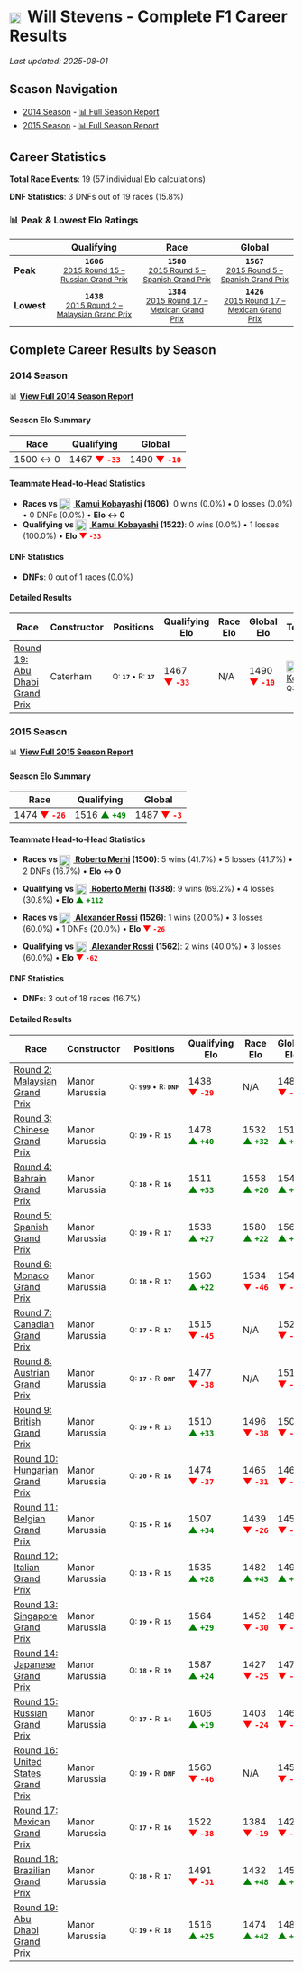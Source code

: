 # <img src="https://upload.wikimedia.org/wikipedia/commons/thumb/8/83/Flag_of_the_United_Kingdom_%283-5%29.svg/512px-Flag_of_the_United_Kingdom_%283-5%29.svg.png?20250726143817" alt="United Kingdom" width="20" height="auto" style="vertical-align: middle; margin-right: 5px;" onerror="this.outerHTML='🇬🇧'; this.style.marginRight='5px';"/> Will Stevens - Complete F1 Career Results

*Last updated: 2025-08-01*

## Season Navigation

- [2014 Season](#2014-season) - [📊 Full Season Report](../seasons/2014-season-report)
- [2015 Season](#2015-season) - [📊 Full Season Report](../seasons/2015-season-report)

## Career Statistics

**Total Race Events**: 19 (57 individual Elo calculations)

**DNF Statistics**: 3 DNFs out of 19 races (15.8%)

### 📊 Peak & Lowest Elo Ratings

| &nbsp; | Qualifying | Race | Global |
|-------|------------|------|--------|
| **Peak** | <center>**`1606`**<br/><small>[2015 Round 15 – Russian Grand Prix](../seasons/2015-season-report#round-15-russian-grand-prix)</small></center> | <center>**`1580`**<br/><small>[2015 Round 5 – Spanish Grand Prix](../seasons/2015-season-report#round-5-spanish-grand-prix)</small></center> | <center>**`1567`**<br/><small>[2015 Round 5 – Spanish Grand Prix](../seasons/2015-season-report#round-5-spanish-grand-prix)</small></center> |
| **Lowest** | <center>**`1438`**<br/><small>[2015 Round 2 – Malaysian Grand Prix](../seasons/2015-season-report#round-2-malaysian-grand-prix)</small></center> | <center>**`1384`**<br/><small>[2015 Round 17 – Mexican Grand Prix](../seasons/2015-season-report#round-17-mexican-grand-prix)</small></center> | <center>**`1426`**<br/><small>[2015 Round 17 – Mexican Grand Prix](../seasons/2015-season-report#round-17-mexican-grand-prix)</small></center> |


## Complete Career Results by Season

### 2014 Season

📊 **[View Full 2014 Season Report](../seasons/2014-season-report)**

#### Season Elo Summary

| Race | Qualifying | Global |
|------|------------|--------|
| 1500 ↔ 0 | 1467 **<span style="color: red;">▼&nbsp;`-33`</span>** | 1490 **<span style="color: red;">▼&nbsp;`-10`</span>** |

#### Teammate Head-to-Head Statistics

- **Races vs [<img src="https://upload.wikimedia.org/wikipedia/commons/9/9e/Flag_of_Japan.svg" alt="Japan" width="20" height="auto" style="vertical-align: middle; margin-right: 5px;" onerror="this.outerHTML='🇯🇵'; this.style.marginRight='5px';"/> Kamui Kobayashi](kamui-kobayashi) (1606)**: 0 wins (0.0%) • 0 losses (0.0%) • 0 DNFs (0.0%) • **Elo ↔ 0**
- **Qualifying vs [<img src="https://upload.wikimedia.org/wikipedia/commons/9/9e/Flag_of_Japan.svg" alt="Japan" width="20" height="auto" style="vertical-align: middle; margin-right: 5px;" onerror="this.outerHTML='🇯🇵'; this.style.marginRight='5px';"/> Kamui Kobayashi](kamui-kobayashi) (1522)**: 0 wins (0.0%) • 1 losses (100.0%) • **Elo <span style="color: red;">▼&nbsp;`-33`</span>**

#### DNF Statistics

- **DNFs**: 0 out of 1 races (0.0%)

#### Detailed Results

| Race | Constructor | Positions | Qualifying Elo | Race Elo | Global Elo | Teammate |
|------|-------------|-----------|----------------|----------|------------|----------|
| [Round 19: Abu Dhabi Grand Prix](../seasons/2014-season-report#round-19-abu-dhabi-grand-prix) | Caterham | <small>Q:&nbsp;**`17`**&nbsp;•&nbsp;R:&nbsp;**`17`**</small> | 1467 **<span style="color: red;">▼&nbsp;`-33`</span>** | N/A | 1490 **<span style="color: red;">▼&nbsp;`-10`</span>** | [<img src="https://upload.wikimedia.org/wikipedia/commons/9/9e/Flag_of_Japan.svg" alt="Japan" width="20" height="auto" style="vertical-align: middle; margin-right: 5px;" onerror="this.outerHTML='🇯🇵'; this.style.marginRight='5px';"/> Kamui Kobayashi](kamui-kobayashi)<br/><small>Q:&nbsp;**`16`**&nbsp;•&nbsp;R:&nbsp;**`DNF`**</small> |

### 2015 Season

📊 **[View Full 2015 Season Report](../seasons/2015-season-report)**

#### Season Elo Summary

| Race | Qualifying | Global |
|------|------------|--------|
| 1474 **<span style="color: red;">▼&nbsp;`-26`</span>** | 1516 **<span style="color: green;">▲&nbsp;`+49`</span>** | 1487 **<span style="color: red;">▼&nbsp;`-3`</span>** |

#### Teammate Head-to-Head Statistics

- **Races vs [<img src="https://upload.wikimedia.org/wikipedia/commons/9/9a/Flag_of_Spain.svg" alt="Spain" width="20" height="auto" style="vertical-align: middle; margin-right: 5px;" onerror="this.outerHTML='🇪🇸'; this.style.marginRight='5px';"/> Roberto Merhi](roberto-merhi) (1500)**: 5 wins (41.7%) • 5 losses (41.7%) • 2 DNFs (16.7%) • **Elo ↔ 0**
- **Qualifying vs [<img src="https://upload.wikimedia.org/wikipedia/commons/9/9a/Flag_of_Spain.svg" alt="Spain" width="20" height="auto" style="vertical-align: middle; margin-right: 5px;" onerror="this.outerHTML='🇪🇸'; this.style.marginRight='5px';"/> Roberto Merhi](roberto-merhi) (1388)**: 9 wins (69.2%) • 4 losses (30.8%) • **Elo <span style="color: green;">▲&nbsp;+`112`</span>**

- **Races vs [<img src="https://upload.wikimedia.org/wikipedia/commons/a/a4/Flag_of_the_United_States.svg" alt="United States" width="20" height="auto" style="vertical-align: middle; margin-right: 5px;" onerror="this.outerHTML='🇺🇸'; this.style.marginRight='5px';"/> Alexander Rossi](alexander-rossi) (1526)**: 1 wins (20.0%) • 3 losses (60.0%) • 1 DNFs (20.0%) • **Elo <span style="color: red;">▼&nbsp;`-26`</span>**
- **Qualifying vs [<img src="https://upload.wikimedia.org/wikipedia/commons/a/a4/Flag_of_the_United_States.svg" alt="United States" width="20" height="auto" style="vertical-align: middle; margin-right: 5px;" onerror="this.outerHTML='🇺🇸'; this.style.marginRight='5px';"/> Alexander Rossi](alexander-rossi) (1562)**: 2 wins (40.0%) • 3 losses (60.0%) • **Elo <span style="color: red;">▼&nbsp;`-62`</span>**

#### DNF Statistics

- **DNFs**: 3 out of 18 races (16.7%)

#### Detailed Results

| Race | Constructor | Positions | Qualifying Elo | Race Elo | Global Elo | Teammate |
|------|-------------|-----------|----------------|----------|------------|----------|
| [Round 2: Malaysian Grand Prix](../seasons/2015-season-report#round-2-malaysian-grand-prix) | Manor Marussia | <small>Q:&nbsp;**`999`**&nbsp;•&nbsp;R:&nbsp;**`DNF`**</small> | 1438 **<span style="color: red;">▼&nbsp;`-29`</span>** | N/A | 1481 **<span style="color: red;">▼&nbsp;`-9`</span>** | [<img src="https://upload.wikimedia.org/wikipedia/commons/9/9a/Flag_of_Spain.svg" alt="Spain" width="20" height="auto" style="vertical-align: middle; margin-right: 5px;" onerror="this.outerHTML='🇪🇸'; this.style.marginRight='5px';"/> Roberto Merhi](roberto-merhi)<br/><small>Q:&nbsp;**`19`**&nbsp;•&nbsp;R:&nbsp;**`15`**</small> |
| [Round 3: Chinese Grand Prix](../seasons/2015-season-report#round-3-chinese-grand-prix) | Manor Marussia | <small>Q:&nbsp;**`19`**&nbsp;•&nbsp;R:&nbsp;**`15`**</small> | 1478 **<span style="color: green;">▲&nbsp;`+40`</span>** | 1532 **<span style="color: green;">▲&nbsp;`+32`</span>** | 1516 **<span style="color: green;">▲&nbsp;`+34`</span>** | [<img src="https://upload.wikimedia.org/wikipedia/commons/9/9a/Flag_of_Spain.svg" alt="Spain" width="20" height="auto" style="vertical-align: middle; margin-right: 5px;" onerror="this.outerHTML='🇪🇸'; this.style.marginRight='5px';"/> Roberto Merhi](roberto-merhi)<br/><small>Q:&nbsp;**`20`**&nbsp;•&nbsp;R:&nbsp;**`16`**</small> |
| [Round 4: Bahrain Grand Prix](../seasons/2015-season-report#round-4-bahrain-grand-prix) | Manor Marussia | <small>Q:&nbsp;**`18`**&nbsp;•&nbsp;R:&nbsp;**`16`**</small> | 1511 **<span style="color: green;">▲&nbsp;`+33`</span>** | 1558 **<span style="color: green;">▲&nbsp;`+26`</span>** | 1544 **<span style="color: green;">▲&nbsp;`+28`</span>** | [<img src="https://upload.wikimedia.org/wikipedia/commons/9/9a/Flag_of_Spain.svg" alt="Spain" width="20" height="auto" style="vertical-align: middle; margin-right: 5px;" onerror="this.outerHTML='🇪🇸'; this.style.marginRight='5px';"/> Roberto Merhi](roberto-merhi)<br/><small>Q:&nbsp;**`19`**&nbsp;•&nbsp;R:&nbsp;**`17`**</small> |
| [Round 5: Spanish Grand Prix](../seasons/2015-season-report#round-5-spanish-grand-prix) | Manor Marussia | <small>Q:&nbsp;**`19`**&nbsp;•&nbsp;R:&nbsp;**`17`**</small> | 1538 **<span style="color: green;">▲&nbsp;`+27`</span>** | 1580 **<span style="color: green;">▲&nbsp;`+22`</span>** | 1567 **<span style="color: green;">▲&nbsp;`+24`</span>** | [<img src="https://upload.wikimedia.org/wikipedia/commons/9/9a/Flag_of_Spain.svg" alt="Spain" width="20" height="auto" style="vertical-align: middle; margin-right: 5px;" onerror="this.outerHTML='🇪🇸'; this.style.marginRight='5px';"/> Roberto Merhi](roberto-merhi)<br/><small>Q:&nbsp;**`20`**&nbsp;•&nbsp;R:&nbsp;**`18`**</small> |
| [Round 6: Monaco Grand Prix](../seasons/2015-season-report#round-6-monaco-grand-prix) | Manor Marussia | <small>Q:&nbsp;**`18`**&nbsp;•&nbsp;R:&nbsp;**`17`**</small> | 1560 **<span style="color: green;">▲&nbsp;`+22`</span>** | 1534 **<span style="color: red;">▼&nbsp;`-46`</span>** | 1542 **<span style="color: red;">▼&nbsp;`-26`</span>** | [<img src="https://upload.wikimedia.org/wikipedia/commons/9/9a/Flag_of_Spain.svg" alt="Spain" width="20" height="auto" style="vertical-align: middle; margin-right: 5px;" onerror="this.outerHTML='🇪🇸'; this.style.marginRight='5px';"/> Roberto Merhi](roberto-merhi)<br/><small>Q:&nbsp;**`19`**&nbsp;•&nbsp;R:&nbsp;**`16`**</small> |
| [Round 7: Canadian Grand Prix](../seasons/2015-season-report#round-7-canadian-grand-prix) | Manor Marussia | <small>Q:&nbsp;**`17`**&nbsp;•&nbsp;R:&nbsp;**`17`**</small> | 1515 **<span style="color: red;">▼&nbsp;`-45`</span>** | N/A | 1528 **<span style="color: red;">▼&nbsp;`-13`</span>** | [<img src="https://upload.wikimedia.org/wikipedia/commons/9/9a/Flag_of_Spain.svg" alt="Spain" width="20" height="auto" style="vertical-align: middle; margin-right: 5px;" onerror="this.outerHTML='🇪🇸'; this.style.marginRight='5px';"/> Roberto Merhi](roberto-merhi)<br/><small>Q:&nbsp;**`16`**&nbsp;•&nbsp;R:&nbsp;**`DNF`**</small> |
| [Round 8: Austrian Grand Prix](../seasons/2015-season-report#round-8-austrian-grand-prix) | Manor Marussia | <small>Q:&nbsp;**`17`**&nbsp;•&nbsp;R:&nbsp;**`DNF`**</small> | 1477 **<span style="color: red;">▼&nbsp;`-38`</span>** | N/A | 1517 **<span style="color: red;">▼&nbsp;`-11`</span>** | [<img src="https://upload.wikimedia.org/wikipedia/commons/9/9a/Flag_of_Spain.svg" alt="Spain" width="20" height="auto" style="vertical-align: middle; margin-right: 5px;" onerror="this.outerHTML='🇪🇸'; this.style.marginRight='5px';"/> Roberto Merhi](roberto-merhi)<br/><small>Q:&nbsp;**`16`**&nbsp;•&nbsp;R:&nbsp;**`14`**</small> |
| [Round 9: British Grand Prix](../seasons/2015-season-report#round-9-british-grand-prix) | Manor Marussia | <small>Q:&nbsp;**`19`**&nbsp;•&nbsp;R:&nbsp;**`13`**</small> | 1510 **<span style="color: green;">▲&nbsp;`+33`</span>** | 1496 **<span style="color: red;">▼&nbsp;`-38`</span>** | 1500 **<span style="color: red;">▼&nbsp;`-17`</span>** | [<img src="https://upload.wikimedia.org/wikipedia/commons/9/9a/Flag_of_Spain.svg" alt="Spain" width="20" height="auto" style="vertical-align: middle; margin-right: 5px;" onerror="this.outerHTML='🇪🇸'; this.style.marginRight='5px';"/> Roberto Merhi](roberto-merhi)<br/><small>Q:&nbsp;**`20`**&nbsp;•&nbsp;R:&nbsp;**`12`**</small> |
| [Round 10: Hungarian Grand Prix](../seasons/2015-season-report#round-10-hungarian-grand-prix) | Manor Marussia | <small>Q:&nbsp;**`20`**&nbsp;•&nbsp;R:&nbsp;**`16`**</small> | 1474 **<span style="color: red;">▼&nbsp;`-37`</span>** | 1465 **<span style="color: red;">▼&nbsp;`-31`</span>** | 1467 **<span style="color: red;">▼&nbsp;`-33`</span>** | [<img src="https://upload.wikimedia.org/wikipedia/commons/9/9a/Flag_of_Spain.svg" alt="Spain" width="20" height="auto" style="vertical-align: middle; margin-right: 5px;" onerror="this.outerHTML='🇪🇸'; this.style.marginRight='5px';"/> Roberto Merhi](roberto-merhi)<br/><small>Q:&nbsp;**`19`**&nbsp;•&nbsp;R:&nbsp;**`15`**</small> |
| [Round 11: Belgian Grand Prix](../seasons/2015-season-report#round-11-belgian-grand-prix) | Manor Marussia | <small>Q:&nbsp;**`15`**&nbsp;•&nbsp;R:&nbsp;**`16`**</small> | 1507 **<span style="color: green;">▲&nbsp;`+34`</span>** | 1439 **<span style="color: red;">▼&nbsp;`-26`</span>** | 1459 **<span style="color: red;">▼&nbsp;`-8`</span>** | [<img src="https://upload.wikimedia.org/wikipedia/commons/9/9a/Flag_of_Spain.svg" alt="Spain" width="20" height="auto" style="vertical-align: middle; margin-right: 5px;" onerror="this.outerHTML='🇪🇸'; this.style.marginRight='5px';"/> Roberto Merhi](roberto-merhi)<br/><small>Q:&nbsp;**`17`**&nbsp;•&nbsp;R:&nbsp;**`15`**</small> |
| [Round 12: Italian Grand Prix](../seasons/2015-season-report#round-12-italian-grand-prix) | Manor Marussia | <small>Q:&nbsp;**`13`**&nbsp;•&nbsp;R:&nbsp;**`15`**</small> | 1535 **<span style="color: green;">▲&nbsp;`+28`</span>** | 1482 **<span style="color: green;">▲&nbsp;`+43`</span>** | 1498 **<span style="color: green;">▲&nbsp;`+39`</span>** | [<img src="https://upload.wikimedia.org/wikipedia/commons/9/9a/Flag_of_Spain.svg" alt="Spain" width="20" height="auto" style="vertical-align: middle; margin-right: 5px;" onerror="this.outerHTML='🇪🇸'; this.style.marginRight='5px';"/> Roberto Merhi](roberto-merhi)<br/><small>Q:&nbsp;**`14`**&nbsp;•&nbsp;R:&nbsp;**`16`**</small> |
| [Round 13: Singapore Grand Prix](../seasons/2015-season-report#round-13-singapore-grand-prix) | Manor Marussia | <small>Q:&nbsp;**`19`**&nbsp;•&nbsp;R:&nbsp;**`15`**</small> | 1564 **<span style="color: green;">▲&nbsp;`+29`</span>** | 1452 **<span style="color: red;">▼&nbsp;`-30`</span>** | 1486 **<span style="color: red;">▼&nbsp;`-12`</span>** | [<img src="https://upload.wikimedia.org/wikipedia/commons/a/a4/Flag_of_the_United_States.svg" alt="United States" width="20" height="auto" style="vertical-align: middle; margin-right: 5px;" onerror="this.outerHTML='🇺🇸'; this.style.marginRight='5px';"/> Alexander Rossi](alexander-rossi)<br/><small>Q:&nbsp;**`20`**&nbsp;•&nbsp;R:&nbsp;**`14`**</small> |
| [Round 14: Japanese Grand Prix](../seasons/2015-season-report#round-14-japanese-grand-prix) | Manor Marussia | <small>Q:&nbsp;**`18`**&nbsp;•&nbsp;R:&nbsp;**`19`**</small> | 1587 **<span style="color: green;">▲&nbsp;`+24`</span>** | 1427 **<span style="color: red;">▼&nbsp;`-25`</span>** | 1475 **<span style="color: red;">▼&nbsp;`-10`</span>** | [<img src="https://upload.wikimedia.org/wikipedia/commons/a/a4/Flag_of_the_United_States.svg" alt="United States" width="20" height="auto" style="vertical-align: middle; margin-right: 5px;" onerror="this.outerHTML='🇺🇸'; this.style.marginRight='5px';"/> Alexander Rossi](alexander-rossi)<br/><small>Q:&nbsp;**`19`**&nbsp;•&nbsp;R:&nbsp;**`18`**</small> |
| [Round 15: Russian Grand Prix](../seasons/2015-season-report#round-15-russian-grand-prix) | Manor Marussia | <small>Q:&nbsp;**`17`**&nbsp;•&nbsp;R:&nbsp;**`14`**</small> | 1606 **<span style="color: green;">▲&nbsp;`+19`</span>** | 1403 **<span style="color: red;">▼&nbsp;`-24`</span>** | 1464 **<span style="color: red;">▼&nbsp;`-11`</span>** | [<img src="https://upload.wikimedia.org/wikipedia/commons/9/9a/Flag_of_Spain.svg" alt="Spain" width="20" height="auto" style="vertical-align: middle; margin-right: 5px;" onerror="this.outerHTML='🇪🇸'; this.style.marginRight='5px';"/> Roberto Merhi](roberto-merhi)<br/><small>Q:&nbsp;**`18`**&nbsp;•&nbsp;R:&nbsp;**`13`**</small> |
| [Round 16: United States Grand Prix](../seasons/2015-season-report#round-16-united-states-grand-prix) | Manor Marussia | <small>Q:&nbsp;**`19`**&nbsp;•&nbsp;R:&nbsp;**`DNF`**</small> | 1560 **<span style="color: red;">▼&nbsp;`-46`</span>** | N/A | 1450 **<span style="color: red;">▼&nbsp;`-14`</span>** | [<img src="https://upload.wikimedia.org/wikipedia/commons/a/a4/Flag_of_the_United_States.svg" alt="United States" width="20" height="auto" style="vertical-align: middle; margin-right: 5px;" onerror="this.outerHTML='🇺🇸'; this.style.marginRight='5px';"/> Alexander Rossi](alexander-rossi)<br/><small>Q:&nbsp;**`17`**&nbsp;•&nbsp;R:&nbsp;**`12`**</small> |
| [Round 17: Mexican Grand Prix](../seasons/2015-season-report#round-17-mexican-grand-prix) | Manor Marussia | <small>Q:&nbsp;**`17`**&nbsp;•&nbsp;R:&nbsp;**`16`**</small> | 1522 **<span style="color: red;">▼&nbsp;`-38`</span>** | 1384 **<span style="color: red;">▼&nbsp;`-19`</span>** | 1426 **<span style="color: red;">▼&nbsp;`-25`</span>** | [<img src="https://upload.wikimedia.org/wikipedia/commons/a/a4/Flag_of_the_United_States.svg" alt="United States" width="20" height="auto" style="vertical-align: middle; margin-right: 5px;" onerror="this.outerHTML='🇺🇸'; this.style.marginRight='5px';"/> Alexander Rossi](alexander-rossi)<br/><small>Q:&nbsp;**`16`**&nbsp;•&nbsp;R:&nbsp;**`15`**</small> |
| [Round 18: Brazilian Grand Prix](../seasons/2015-season-report#round-18-brazilian-grand-prix) | Manor Marussia | <small>Q:&nbsp;**`18`**&nbsp;•&nbsp;R:&nbsp;**`17`**</small> | 1491 **<span style="color: red;">▼&nbsp;`-31`</span>** | 1432 **<span style="color: green;">▲&nbsp;`+48`</span>** | 1450 **<span style="color: green;">▲&nbsp;`+24`</span>** | [<img src="https://upload.wikimedia.org/wikipedia/commons/a/a4/Flag_of_the_United_States.svg" alt="United States" width="20" height="auto" style="vertical-align: middle; margin-right: 5px;" onerror="this.outerHTML='🇺🇸'; this.style.marginRight='5px';"/> Alexander Rossi](alexander-rossi)<br/><small>Q:&nbsp;**`17`**&nbsp;•&nbsp;R:&nbsp;**`18`**</small> |
| [Round 19: Abu Dhabi Grand Prix](../seasons/2015-season-report#round-19-abu-dhabi-grand-prix) | Manor Marussia | <small>Q:&nbsp;**`19`**&nbsp;•&nbsp;R:&nbsp;**`18`**</small> | 1516 **<span style="color: green;">▲&nbsp;`+25`</span>** | 1474 **<span style="color: green;">▲&nbsp;`+42`</span>** | 1487 **<span style="color: green;">▲&nbsp;`+37`</span>** | [<img src="https://upload.wikimedia.org/wikipedia/commons/9/9a/Flag_of_Spain.svg" alt="Spain" width="20" height="auto" style="vertical-align: middle; margin-right: 5px;" onerror="this.outerHTML='🇪🇸'; this.style.marginRight='5px';"/> Roberto Merhi](roberto-merhi)<br/><small>Q:&nbsp;**`20`**&nbsp;•&nbsp;R:&nbsp;**`19`**</small> |

